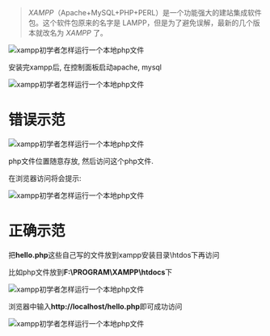 > *XAMPP*（Apache+MySQL+PHP+PERL）是一个功能强大的建站集成软件包。这个软件包原来的名字是 LAMPP，但是为了避免误解，最新的几个版本就改名为 *XAMPP* 了。



![xampp初学者怎样运行一个本地php文件](https://p3-tt.byteimg.com/origin/pgc-image/0af8d5fcde2443f6beaad0b2926b0acd?from=pc)



安装完xampp后, 在控制面板启动apache, mysql

![xampp初学者怎样运行一个本地php文件](https://p6-tt.byteimg.com/origin/pgc-image/237d218aab014b0d9133874aecb16433?from=pc)



# 错误示范



![xampp初学者怎样运行一个本地php文件](https://p1-tt.byteimg.com/origin/pgc-image/f56d10afcd304ac1899e13f901d9b14d?from=pc)



php文件位置随意存放, 然后访问这个php文件.

在浏览器访问将会提示:

![xampp初学者怎样运行一个本地php文件](https://p1-tt.byteimg.com/origin/pgc-image/76737e4699a04baa8c16bb44c84b8b96?from=pc)



# 正确示范

把**hello.php**这些自己写的文件放到xampp安装目录\htdos下再访问

比如php文件放到**F:\PROGRAM\XAMPP\htdocs**下

![xampp初学者怎样运行一个本地php文件](https://p6-tt.byteimg.com/origin/pgc-image/379a890f4a4a4d778bda91c2a900eec2?from=pc)



浏览器中输入**http://localhost/hello.php**即可成功访问

![xampp初学者怎样运行一个本地php文件](https://p6-tt.byteimg.com/origin/pgc-image/9c5d6842f02c4260aea8a109f0b25841?from=pc)